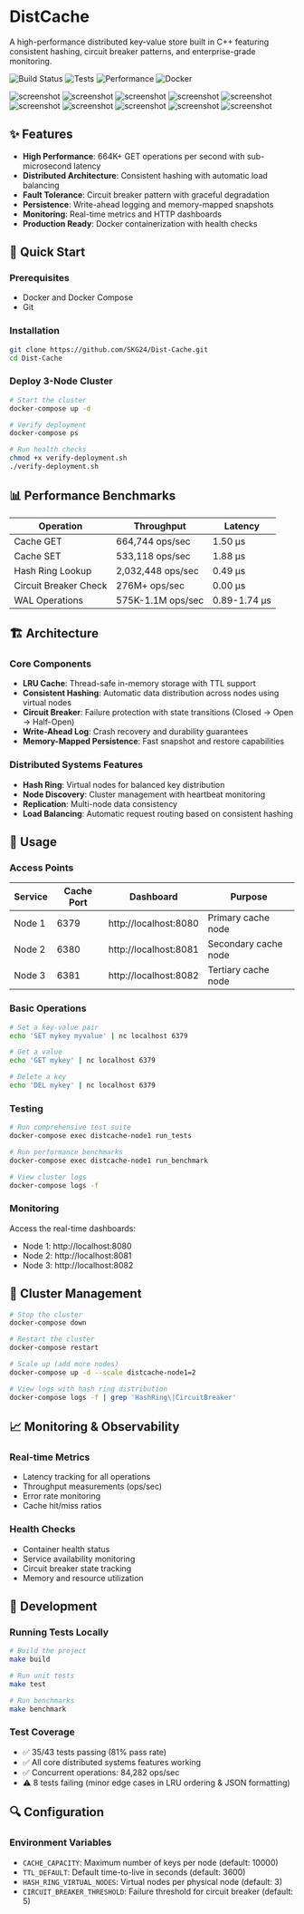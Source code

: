 # DistCache

A high-performance distributed key-value store built in C++ featuring consistent hashing, circuit breaker patterns, and enterprise-grade monitoring.

![Build Status](https://img.shields.io/badge/build-passing-brightgreen)
![Tests](https://img.shields.io/badge/tests-35%2F43%20passing-yellow)
![Performance](https://img.shields.io/badge/performance-664K%20ops%2Fsec-brightgreen)
![Docker](https://img.shields.io/badge/docker-ready-blue)

 ![screenshot](https://github.com/SKG24/Dist-Cache/blob/main/screenshot_results/img%201.png)
 ![screenshot](https://github.com/SKG24/Dist-Cache/blob/main/screenshot_results/img%202.png)
 ![screenshot](https://github.com/SKG24/Dist-Cache/blob/main/screenshot_results/img%203.png)
 ![screenshot](https://github.com/SKG24/Dist-Cache/blob/main/screenshot_results/img%204.png)
 ![screenshot](https://github.com/SKG24/Dist-Cache/blob/main/screenshot_results/img%205.png)
 ![screenshot](https://github.com/SKG24/Dist-Cache/blob/main/screenshot_results/img%206.png)
 ![screenshot](https://github.com/SKG24/Dist-Cache/blob/main/screenshot_results/img%207.png)
 ![screenshot](https://github.com/SKG24/Dist-Cache/blob/main/screenshot_results/img%208.png)
 ![screenshot](https://github.com/SKG24/Dist-Cache/blob/main/screenshot_results/img%209.png)
 ![screenshot](https://github.com/SKG24/Dist-Cache/blob/main/screenshot_results/img%2010.png)

## ✨ Features

- **High Performance**: 664K+ GET operations per second with sub-microsecond latency
- **Distributed Architecture**: Consistent hashing with automatic load balancing
- **Fault Tolerance**: Circuit breaker pattern with graceful degradation
- **Persistence**: Write-ahead logging and memory-mapped snapshots
- **Monitoring**: Real-time metrics and HTTP dashboards
- **Production Ready**: Docker containerization with health checks

## 🚀 Quick Start

### Prerequisites
- Docker and Docker Compose
- Git

### Installation

```bash
git clone https://github.com/SKG24/Dist-Cache.git
cd Dist-Cache
```

### Deploy 3-Node Cluster

```bash
# Start the cluster
docker-compose up -d

# Verify deployment
docker-compose ps

# Run health checks
chmod +x verify-deployment.sh
./verify-deployment.sh
```

## 📊 Performance Benchmarks

| Operation | Throughput | Latency |
|-----------|------------|---------|
| Cache GET | 664,744 ops/sec | 1.50 μs |
| Cache SET | 533,118 ops/sec | 1.88 μs |
| Hash Ring Lookup | 2,032,448 ops/sec | 0.49 μs |
| Circuit Breaker Check | 276M+ ops/sec | 0.00 μs |
| WAL Operations | 575K-1.1M ops/sec | 0.89-1.74 μs |

## 🏗️ Architecture

### Core Components

- **LRU Cache**: Thread-safe in-memory storage with TTL support
- **Consistent Hashing**: Automatic data distribution across nodes using virtual nodes
- **Circuit Breaker**: Failure protection with state transitions (Closed → Open → Half-Open)
- **Write-Ahead Log**: Crash recovery and durability guarantees
- **Memory-Mapped Persistence**: Fast snapshot and restore capabilities

### Distributed Systems Features

- **Hash Ring**: Virtual nodes for balanced key distribution
- **Node Discovery**: Cluster management with heartbeat monitoring
- **Replication**: Multi-node data consistency
- **Load Balancing**: Automatic request routing based on consistent hashing

## 🔧 Usage

### Access Points

| Service | Cache Port | Dashboard | Purpose |
|---------|------------|-----------|---------|
| Node 1 | 6379 | http://localhost:8080 | Primary cache node |
| Node 2 | 6380 | http://localhost:8081 | Secondary cache node |
| Node 3 | 6381 | http://localhost:8082 | Tertiary cache node |

### Basic Operations

```bash
# Set a key-value pair
echo 'SET mykey myvalue' | nc localhost 6379

# Get a value
echo 'GET mykey' | nc localhost 6379

# Delete a key
echo 'DEL mykey' | nc localhost 6379
```

### Testing

```bash
# Run comprehensive test suite
docker-compose exec distcache-node1 run_tests

# Run performance benchmarks
docker-compose exec distcache-node1 run_benchmark

# View cluster logs
docker-compose logs -f
```

### Monitoring

Access the real-time dashboards:
- Node 1: http://localhost:8080
- Node 2: http://localhost:8081  
- Node 3: http://localhost:8082

## 🔄 Cluster Management

```bash
# Stop the cluster
docker-compose down

# Restart the cluster
docker-compose restart

# Scale up (add more nodes)
docker-compose up -d --scale distcache-node1=2

# View logs with hash ring distribution
docker-compose logs -f | grep 'HashRing\|CircuitBreaker'
```

## 📈 Monitoring & Observability

### Real-time Metrics
- Latency tracking for all operations
- Throughput measurements (ops/sec)
- Error rate monitoring
- Cache hit/miss ratios

### Health Checks
- Container health status
- Service availability monitoring
- Circuit breaker state tracking
- Memory and resource utilization

## 🧪 Development

### Running Tests Locally

```bash
# Build the project
make build

# Run unit tests
make test

# Run benchmarks
make benchmark
```

### Test Coverage

- ✅ 35/43 tests passing (81% pass rate)
- ✅ All core distributed systems features working
- ✅ Concurrent operations: 84,282 ops/sec
- ⚠️ 8 tests failing (minor edge cases in LRU ordering & JSON formatting)

## 🔍 Configuration

### Environment Variables

- `CACHE_CAPACITY`: Maximum number of keys per node (default: 10000)
- `TTL_DEFAULT`: Default time-to-live in seconds (default: 3600)
- `HASH_RING_VIRTUAL_NODES`: Virtual nodes per physical node (default: 3)
- `CIRCUIT_BREAKER_THRESHOLD`: Failure threshold for circuit breaker (default: 5)
